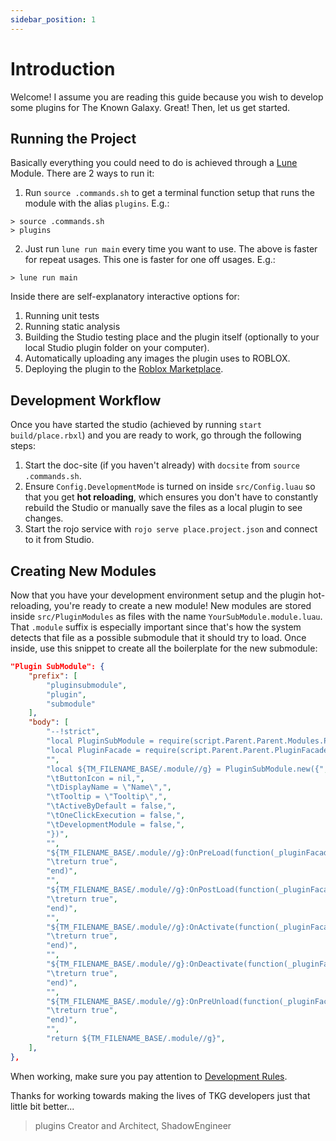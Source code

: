 ```yaml
---
sidebar_position: 1
---
```


# Introduction
Welcome!
I assume you are reading this guide because you wish to develop some plugins for The Known Galaxy.
Great!
Then, let us get started.

## Running the Project
Basically everything you could need to do is achieved through a [Lune](https://lune-org.github.io/docs) Module.
There are 2 ways to run it:
1. Run `source .commands.sh` to get a terminal function setup that runs the module with the alias `plugins`. E.g.:
```
> source .commands.sh
> plugins
```
2. Just run `lune run main` every time you want to use. The above is faster for repeat usages. This one is faster for one off usages. E.g.:
```
> lune run main
```

Inside there are self-explanatory interactive options for:
1. Running unit tests
2. Running static analysis
3. Building the Studio testing place and the plugin itself (optionally to your local Studio plugin folder on your computer).
4. Automatically uploading any images the plugin uses to ROBLOX.
5. Deploying the plugin to the [Roblox Marketplace](https://create.roblox.com/store/asset/16915363791/TKG-The-Known-Tools).

## Development Workflow
Once you have started the studio (achieved by running `start build/place.rbxl`) and you are ready to work, go through the following steps:
1. Start the doc-site (if you haven't already) with `docsite` from `source .commands.sh`.
2. Ensure `Config.DevelopmentMode` is turned on inside `src/Config.luau` so that you get **hot reloading**, which ensures you don't have to constantly rebuild the Studio or manually save the files as a local plugin to see changes.
3. Start the rojo service with `rojo serve place.project.json` and connect to it from Studio.

## Creating New Modules
Now that you have your development environment setup and the plugin hot-reloading, you're ready to create a new module!
New modules are stored inside `src/PluginModules` as files with the name `YourSubModule.module.luau`.
That `.module` suffix is especially important since that's how the system detects that file as a possible submodule that it should try to load.
Once inside, use this snippet to create all the boilerplate for the new submodule:
```json
"Plugin SubModule": {
    "prefix": [
        "pluginsubmodule",
        "plugin",
        "submodule"
    ],
    "body": [
        "--!strict",
        "local PluginSubModule = require(script.Parent.Parent.Modules.PluginSubModule)",
        "local PluginFacade = require(script.Parent.Parent.PluginFacade)",
        "",
        "local ${TM_FILENAME_BASE/.module//g} = PluginSubModule.new({",
        "\tButtonIcon = nil,",
        "\tDisplayName = \"Name\",",
        "\tTooltip = \"Tooltip\",",
        "\tActiveByDefault = false,",
        "\tOneClickExecution = false,",
        "\tDevelopmentModule = false,",
        "})",
        "",
        "${TM_FILENAME_BASE/.module//g}:OnPreLoad(function(_pluginFacade: PluginFacade.PluginFacade)",
        "\treturn true",
        "end)",
        "",
        "${TM_FILENAME_BASE/.module//g}:OnPostLoad(function(_pluginFacade: PluginFacade.PluginFacade)",
        "\treturn true",
        "end)",
        "",
        "${TM_FILENAME_BASE/.module//g}:OnActivate(function(_pluginFacade: PluginFacade.PluginFacade)",
        "\treturn true",
        "end)",
        "",
        "${TM_FILENAME_BASE/.module//g}:OnDeactivate(function(_pluginFacade: PluginFacade.PluginFacade)",
        "\treturn true",
        "end)",
        "",
        "${TM_FILENAME_BASE/.module//g}:OnPreUnload(function(_pluginFacade: PluginFacade.PluginFacade)",
        "\treturn true",
        "end)",
        "",
        "return ${TM_FILENAME_BASE/.module//g}",
    ],
},
```
When working, make sure you pay attention to [Development Rules](Guides/development-rules).

Thanks for working towards making the lives of TKG developers just that little bit better...
> plugins Creator and Architect, ShadowEngineer